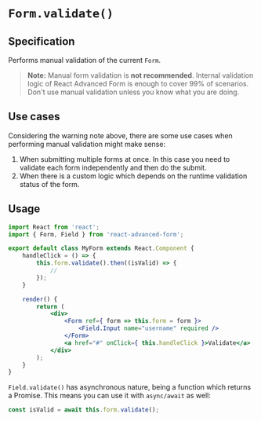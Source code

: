 # `Form.validate()`

## Specification

Performs manual validation of the current `Form`.

> **Note:** Manual form validation is **not recommended**. Internal validation logic of React Advanced Form is enough to cover 99% of scenarios. Don't use manual validation unless you know what you are doing.

## Use cases

Considering the warning note above, there are some use cases when performing manual validation might make sense:

1. When submitting multiple forms at once. In this case you need to validate each form independently and then do the submit.
2. When there is a custom logic which depends on the runtime validation status of the form.

## Usage

```jsx
import React from 'react';
import { Form, Field } from 'react-advanced-form';

export default class MyForm extends React.Component {
    handleClick = () => {
        this.form.validate().then((isValid) => {
            //
        });
    }

    render() {
        return (
            <div>
                <Form ref={ form => this.form = form }>
                    <Field.Input name="username" required />
                </Form>
                <a href="#" onClick={ this.handleClick }>Validate</a>
            </div>
        );
    }
}
```

`Field.validate()` has asynchronous nature, being a function which returns a Promise. This means you can use it with `async/await` as well:

```js
const isValid = await this.form.validate();
```



